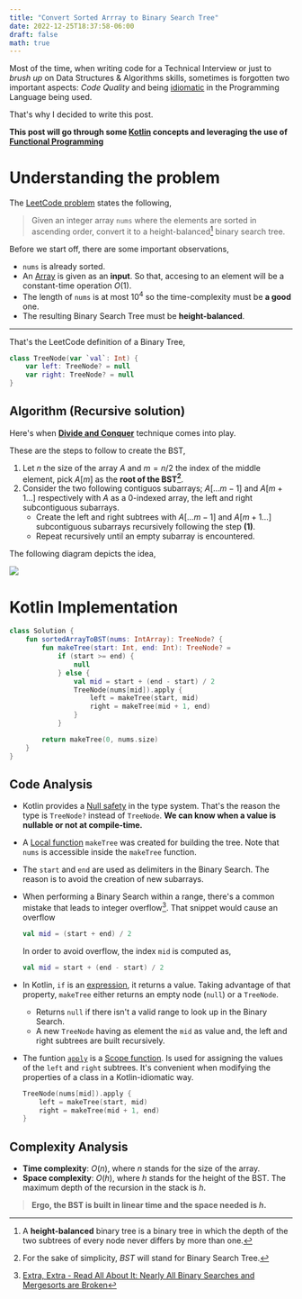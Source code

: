 ```yaml
---
title: "Convert Sorted Arrray to Binary Search Tree"
date: 2022-12-25T18:37:58-06:00
draft: false
math: true
---
```


Most of the time, when writing code for a Technical Interview or just to _brush up_ on Data Structures
\& Algorithms skills, sometimes is forgotten two important aspects: *Code Quality* and
being [idiomatic](https://softwareengineering.stackexchange.com/a/94567) in the Programming
Language being used.

That's why I decided to write this post.

**This post will go through some [Kotlin](https://kotlinlang.org/) concepts and leveraging the use of [Functional Programming](https://en.wikipedia.org/wiki/Functional_programming)**

# Understanding the problem

The [LeetCode problem](https://leetcode.com/problems/convert-sorted-array-to-binary-search-tree) states the following,

> Given an integer array `nums` where the elements are sorted in ascending order, convert it to a 
height-balanced[^1] binary search tree.

Before we start off, there are some important observations,

- `nums` is already sorted.
- An [Array](https://en.wikipedia.org/wiki/Array_(data_structure)) is given as an **input**. So
  that, accesing to an element will be a constant-time operation $O(1)$.
- The length of `nums` is at most $10^4$ so the time-complexity must be **a good** one.
- The resulting Binary Search Tree must be **height-balanced**.

----

That's the LeetCode definition of a Binary Tree,

```kotlin
class TreeNode(var `val`: Int) {
    var left: TreeNode? = null
    var right: TreeNode? = null
}
```

## Algorithm (Recursive solution)

Here's when [**Divide and Conquer**](https://www.geeksforgeeks.org/divide-and-conquer/) technique comes into play.

These are the steps to follow to create the BST,

1. Let $n$ the size of the array $A$ and $m = n/2$ the index of the middle element, pick $A[m]$ as the __root of the BST[^2]__.
2. Consider the two following contiguos subarrays; $A[\ldots m-1]$ and $A[m+1 \ldots]$ respectively with $A$ as a $0$-indexed array, the left and right subcontiguous subarrays.
    * Create the left and right subtrees with $A[\ldots m-1]$ and $A[m+1 \ldots]$ subcontiguous subarrays recursively following the step __(1)__.
    * Repeat recursively until an empty subarray is encountered.

The following diagram depicts the idea,

![ ](/images/convert-sorted-arrray-to-binary-search-tree-kotlin.png)

# Kotlin Implementation

```kotlin
class Solution {
    fun sortedArrayToBST(nums: IntArray): TreeNode? {
        fun makeTree(start: Int, end: Int): TreeNode? =
            if (start >= end) {
                null
            } else {
                val mid = start + (end - start) / 2
                TreeNode(nums[mid]).apply {
                    left = makeTree(start, mid)
                    right = makeTree(mid + 1, end)
                }
            }

        return makeTree(0, nums.size)
    }
}
```

## Code Analysis

- Kotlin provides a [Null safety](https://kotlinlang.org/docs/null-safety.html) in the type system. That's the reason the type is `TreeNode?` instead of `TreeNode`. **We can know when a value is nullable or not at compile-time.**
- A [Local function](https://kotlinlang.org/docs/functions.html#local-functions) `makeTree` was created for building the tree. Note that `nums` is accessible inside the `makeTree` function.
- The `start` and  `end` are used as delimiters in the Binary Search. The reason is to avoid the creation of new subarrays.
- When performing a Binary Search within a range, there's a common mistake that leads to integer overflow[^3].
    That snippet would cause an overflow
    ```kotlin
    val mid = (start + end) / 2
    ```
    In order to avoid overflow, the index `mid` is computed as,
    ```kotlin
    val mid = start + (end - start) / 2
    ```


- In Kotlin, `if` is an [expression](https://kotlinlang.org/docs/control-flow.html#if-expression), it returns a value. Taking advantage of that property, `makeTree` either returns an empty node (`null`) or a `TreeNode`.
    * Returns `null` if there isn't a valid range to look up in the Binary Search.
    * A new `TreeNode` having as element the `mid` as value and, the left and right subtrees are built recursively.
- The funtion [`apply`](https://kotlinlang.org/docs/scope-functions.html#apply) is a [Scope function](https://kotlinlang.org/docs/scope-functions.html). Is used for assigning the values of the `left` and `right` subtrees. It's convenient when modifying the properties of a class in a Kotlin-idiomatic way.
    ```kotlin
    TreeNode(nums[mid]).apply {
        left = makeTree(start, mid)
        right = makeTree(mid + 1, end)
    } 
    ```

## Complexity Analysis

- **Time complexity**: $O(n)$, where $n$ stands for the size of the array.
- **Space complexity**: $O(h)$, where $h$ stands for the height of the BST. The maximum depth of the recursion in the stack is $h$.

> __Ergo, the BST is built in linear time and the space needed is $h$.__


[^1]: A **height-balanced** binary tree is a binary tree in which the depth of the two subtrees of every node never differs by more than one.
[^2]: For the sake of simplicity, _BST_ will stand for Binary Search Tree.
[^3]: [Extra, Extra - Read All About It: Nearly All Binary Searches and Mergesorts are Broken](https://ai.googleblog.com/2006/06/extra-extra-read-all-about-it-nearly.html)
